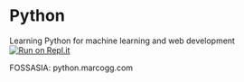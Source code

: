 # Python
Learning Python for machine learning and web development
[![Run on Repl.it](https://repl.it/badge/github/akashjoffl/Python)](https://repl.it/github/akashjoffl/Python)

FOSSASIA: python.marcogg.com

